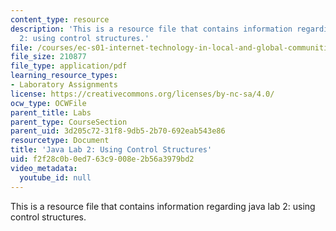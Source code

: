 ```yaml
---
content_type: resource
description: 'This is a resource file that contains information regarding java lab
  2: using control structures.'
file: /courses/ec-s01-internet-technology-in-local-and-global-communities-spring-2005-summer-2005/f2f28c0b0ed763c9008e2b56a3979bd2_MITEC_S01S05_gradebook_2.pdf
file_size: 210877
file_type: application/pdf
learning_resource_types:
- Laboratory Assignments
license: https://creativecommons.org/licenses/by-nc-sa/4.0/
ocw_type: OCWFile
parent_title: Labs
parent_type: CourseSection
parent_uid: 3d205c72-31f8-9db5-2b70-692eab543e86
resourcetype: Document
title: 'Java Lab 2: Using Control Structures'
uid: f2f28c0b-0ed7-63c9-008e-2b56a3979bd2
video_metadata:
  youtube_id: null
---
```

This is a resource file that contains information regarding java lab 2: using control structures.